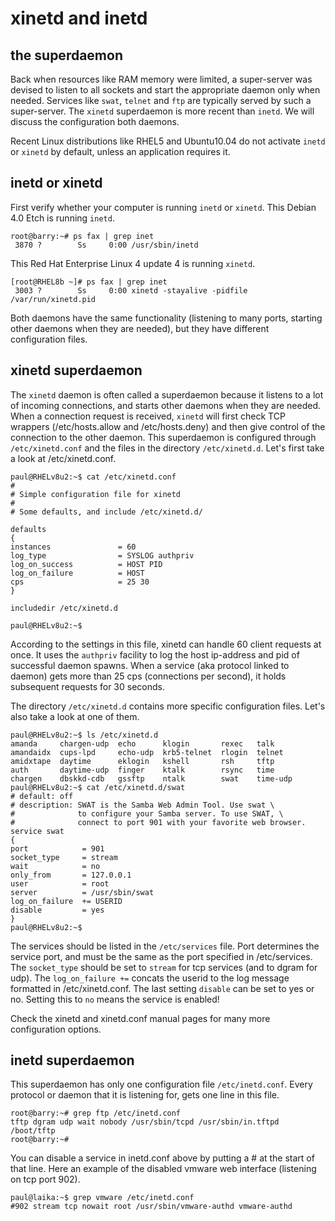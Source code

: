 # xinetd and inetd

## the superdaemon

Back when resources like RAM memory were limited, a super-server was
devised to listen to all sockets and start the appropriate daemon only
when needed. Services like `swat`, `telnet`
and `ftp` are typically served by such a super-server. The
`xinetd` superdaemon is more recent than
`inetd`. We will discuss the configuration both daemons.

Recent Linux distributions like RHEL5 and Ubuntu10.04 do not activate
`inetd` or `xinetd` by default, unless an application requires it.

## inetd or xinetd

First verify whether your computer is running `inetd` or `xinetd`. This
Debian 4.0 Etch is running `inetd`.

    root@barry:~# ps fax | grep inet
     3870 ?        Ss     0:00 /usr/sbin/inetd
            

This Red Hat Enterprise Linux 4 update 4 is running `xinetd`.

    [root@RHEL8b ~]# ps fax | grep inet
     3003 ?        Ss     0:00 xinetd -stayalive -pidfile /var/run/xinetd.pid
            

Both daemons have the same functionality (listening to many ports,
starting other daemons when they are needed), but they have different
configuration files.

## xinetd superdaemon

The `xinetd` daemon is often called a superdaemon because
it listens to a lot of incoming connections, and starts other daemons
when they are needed. When a connection request is received, `xinetd`
will first check TCP wrappers (/etc/hosts.allow and /etc/hosts.deny) and
then give control of the connection to the other daemon. This
superdaemon is configured through `/etc/xinetd.conf` and
the files in the directory `/etc/xinetd.d`. Let\'s first
take a look at /etc/xinetd.conf.

    paul@RHELv8u2:~$ cat /etc/xinetd.conf 
    #
    # Simple configuration file for xinetd
    #
    # Some defaults, and include /etc/xinetd.d/
                    
    defaults
    {
    instances               = 60
    log_type                = SYSLOG authpriv
    log_on_success          = HOST PID
    log_on_failure          = HOST
    cps                     = 25 30
    }
                    
    includedir /etc/xinetd.d
                    
    paul@RHELv8u2:~$ 
            

According to the settings in this file, xinetd can handle 60 client
requests at once. It uses the `authpriv` facility to log the host
ip-address and pid of successful daemon spawns. When a service (aka
protocol linked to daemon) gets more than 25 cps (connections per
second), it holds subsequent requests for 30 seconds.

The directory `/etc/xinetd.d` contains more specific configuration
files. Let\'s also take a look at one of them.

    paul@RHELv8u2:~$ ls /etc/xinetd.d
    amanda     chargen-udp  echo      klogin       rexec   talk
    amandaidx  cups-lpd     echo-udp  krb5-telnet  rlogin  telnet
    amidxtape  daytime      eklogin   kshell       rsh     tftp
    auth       daytime-udp  finger    ktalk        rsync   time
    chargen    dbskkd-cdb   gssftp    ntalk        swat    time-udp
    paul@RHELv8u2:~$ cat /etc/xinetd.d/swat 
    # default: off
    # description: SWAT is the Samba Web Admin Tool. Use swat \
    #              to configure your Samba server. To use SWAT, \
    #              connect to port 901 with your favorite web browser.
    service swat
    {
    port            = 901
    socket_type     = stream
    wait            = no
    only_from       = 127.0.0.1
    user            = root
    server          = /usr/sbin/swat
    log_on_failure  += USERID
    disable         = yes
    }
    paul@RHELv8u2:~$
            

The services should be listed in the `/etc/services` file.
Port determines the service port, and must be the same as the port
specified in /etc/services. The `socket_type` should be set to `stream`
for tcp services (and to dgram for udp). The `log_on_failure +=` concats
the userid to the log message formatted in /etc/xinetd.conf. The last
setting `disable` can be set to yes or no. Setting this to `no` means
the service is enabled!

Check the xinetd and xinetd.conf manual pages for many more
configuration options.

## inetd superdaemon

This superdaemon has only one configuration file
`/etc/inetd.conf`. Every protocol or daemon that it is
listening for, gets one line in this file.

    root@barry:~# grep ftp /etc/inetd.conf 
    tftp dgram udp wait nobody /usr/sbin/tcpd /usr/sbin/in.tftpd /boot/tftp
    root@barry:~#
            

You can disable a service in inetd.conf above by putting a \# at the
start of that line. Here an example of the disabled vmware web interface
(listening on tcp port 902).

    paul@laika:~$ grep vmware /etc/inetd.conf 
    #902 stream tcp nowait root /usr/sbin/vmware-authd vmware-authd
            

